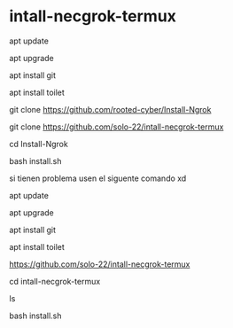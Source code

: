 # intall-necgrok-termux

apt update


apt upgrade


apt install git


apt install toilet

git clone https://github.com/rooted-cyber/Install-Ngrok

git clone https://github.com/solo-22/intall-necgrok-termux

cd Install-Ngrok

bash install.sh

si tienen problema usen el siguente comando xd

apt update

apt upgrade

apt install git

apt install toilet


https://github.com/solo-22/intall-necgrok-termux


cd intall-necgrok-termux

ls

bash install.sh
